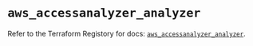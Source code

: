 # `aws_accessanalyzer_analyzer`

Refer to the Terraform Registory for docs: [`aws_accessanalyzer_analyzer`](https://registry.terraform.io/providers/hashicorp/aws/5.22.0/docs/resources/accessanalyzer_analyzer).
